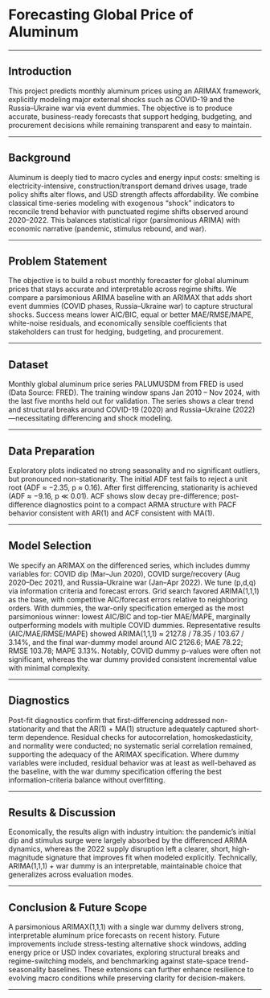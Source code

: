 # Forecasting Global Price of Aluminum

---

## Introduction
This project predicts monthly aluminum prices using an ARIMAX framework, explicitly modeling major external shocks such as COVID-19 and the Russia–Ukraine war via event dummies. The objective is to produce accurate, business-ready forecasts that support hedging, budgeting, and procurement decisions while remaining transparent and easy to maintain.

---

## Background
Aluminum is deeply tied to macro cycles and energy input costs: smelting is electricity-intensive, construction/transport demand drives usage, trade policy shifts alter flows, and USD strength affects affordability. We combine classical time-series modeling with exogenous “shock” indicators to reconcile trend behavior with punctuated regime shifts observed around 2020–2022. This balances statistical rigor (parsimonious ARIMA) with economic narrative (pandemic, stimulus rebound, and war).

---

## Problem Statement
The objective is to build a robust monthly forecaster for global aluminum prices that stays accurate and interpretable across regime shifts. We compare a parsimonious ARIMA baseline with an ARIMAX that adds short event dummies (COVID phases, Russia–Ukraine war) to capture structural shocks. Success means lower AIC/BIC, equal or better MAE/RMSE/MAPE, white-noise residuals, and economically sensible coefficients that stakeholders can trust for hedging, budgeting, and procurement.

---

## Dataset
Monthly global aluminum price series PALUMUSDM from FRED is used (Data Source: FRED). The training window spans Jan 2010 – Nov 2024, with the last five months held out for validation. The series shows a clear trend and structural breaks around COVID-19 (2020) and Russia–Ukraine (2022)—necessitating differencing and shock modeling.

---

## Data Preparation
Exploratory plots indicated no strong seasonality and no significant outliers, but pronounced non-stationarity. The initial ADF test fails to reject a unit root (ADF ≈ −2.35, p ≈ 0.16). After first differencing, stationarity is achieved (ADF ≈ −9.16, p ≪ 0.01). ACF shows slow decay pre-difference; post-difference diagnostics point to a compact ARMA structure with PACF behavior consistent with AR(1) and ACF consistent with MA(1).

---

## Model Selection
We specify an ARIMAX on the differenced series, which includes dummy variables for: COVID dip (Mar–Jun 2020), COVID surge/recovery (Aug 2020–Dec 2021), and Russia–Ukraine war (Jan–Apr 2022). We tune (p,d,q) via information criteria and forecast errors. Grid search favored ARIMA(1,1,1) as the base, with competitive AIC/forecast errors relative to neighboring orders. With dummies, the war-only specification emerged as the most parsimonious winner: lowest AIC/BIC and top-tier MAE/MAPE, marginally outperforming models with multiple COVID dummies. Representative results (AIC/MAE/RMSE/MAPE) showed ARIMA(1,1,1) ≈ 2127.8 / 78.35 / 103.67 / 3.14%, and the final war-dummy model around AIC 2126.6; MAE 78.22; RMSE 103.78; MAPE 3.13%. Notably, COVID dummy p-values were often not significant, whereas the war dummy provided consistent incremental value with minimal complexity.

---

## Diagnostics
Post-fit diagnostics confirm that first-differencing addressed non-stationarity and that the AR(1) + MA(1) structure adequately captured short-term dependence. Residual checks for autocorrelation, homoskedasticity, and normality were conducted; no systematic serial correlation remained, supporting the adequacy of the ARIMAX specification. Where dummy variables were included, residual behavior was at least as well-behaved as the baseline, with the war dummy specification offering the best information-criteria balance without overfitting.

---

## Results & Discussion
Economically, the results align with industry intuition: the pandemic’s initial dip and stimulus surge were largely absorbed by the differenced ARIMA dynamics, whereas the 2022 supply disruption left a clearer, short, high-magnitude signature that improves fit when modeled explicitly. Technically, ARIMA(1,1,1) + war dummy is an interpretable, maintainable choice that generalizes across evaluation modes.

---

## Conclusion & Future Scope
A parsimonious ARIMAX(1,1,1) with a single war dummy delivers strong, interpretable aluminum price forecasts on recent history. Future improvements include stress-testing alternative shock windows, adding energy price or USD index covariates, exploring structural breaks and regime-switching models, and benchmarking against state-space trend-seasonality baselines. These extensions can further enhance resilience to evolving macro conditions while preserving clarity for decision-makers.

---
